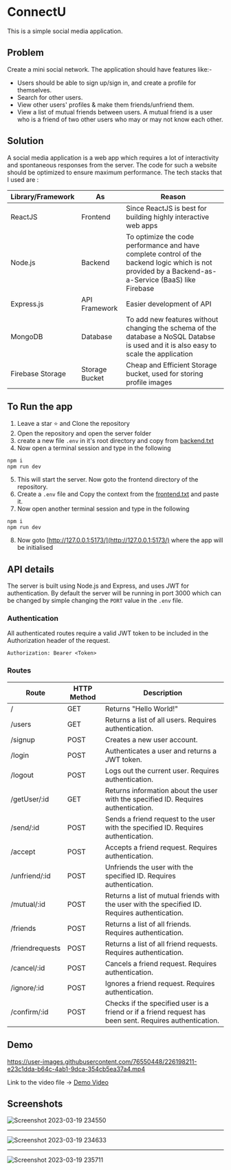 # ConnectU

This is a simple social media application. 

## Problem

Create a mini social network. The application should have features like:-
- Users should be able to sign up/sign in, and create a profile for themselves.
- Search for other users.
- View other users' profiles & make them friends/unfriend them.
- View a list of mutual friends between users. A mutual friend is a user who is a friend of two other users who may or may not know each other. 

## Solution
A social media application is a web app which requires a lot of interactivity and spontaneous responses from the server. The code for such a website should be optimized to ensure maximum performance. The tech stacks that I used are :

|Library/Framework|As|Reason|
|-----------------|------|---------|
|ReactJS|Frontend| Since ReactJS is best for building highly interactive web apps|
|Node.js|Backend| To optimize the code performance and have complete control of the backend logic which is not provided by a Backend-as-a-Service (BaaS) like Firebase|
|Express.js|API Framework| Easier development of API|
|MongoDB|Database| To add new features without changing the schema of the database a NoSQL Databse is used and it is also easy to scale the application|
|Firebase Storage|Storage Bucket| Cheap and Efficient Storage bucket, used for storing profile images|


## To Run the app

1. Leave a star ⭐ and Clone the repository
2. Open the repository and open the server folder
3. create a new file `.env` in it's root directory and copy from [backend.txt](https://gist.github.com/Anirudh-A-V/cdccadc28031c473838433cad79eff3c)
4. Now open a terminal session and type in the following 
````
npm i
npm run dev
````
5. This will start the server. Now goto the frontend directory of the repository.
6. Create a `.env` file and Copy the context from the [frontend.txt](https://gist.github.com/Anirudh-A-V/cdccadc28031c473838433cad79eff3c) and paste it.
7. Now open another terminal session and type in the following
````
npm i
npm run dev
````
8. Now goto [http://127.0.0.1:5173/](http://127.0.0.1:5173/) where the app will be initialised

## API details
The server is built using Node.js and Express, and uses JWT for authentication.
By default the server will be running in port 3000 which can be changed by simple changing the `PORT` value in the `.env` file.

### Authentication
All authenticated routes require a valid JWT token to be included in the Authorization header of the request.
````
Authorization: Bearer <Token>
````

### Routes
|Route|	HTTP Method|	Description|
|------|-----------|--------------|
|/	|GET	|Returns "Hello World!"|
|/users	|GET	|Returns a list of all users. Requires authentication.|
|/signup	|POST	|Creates a new user account.|
|/login	|POST	|Authenticates a user and returns a JWT token.|
|/logout	|POST	|Logs out the current user. Requires authentication.|
|/getUser/:id	|GET	|Returns information about the user with the specified ID. Requires authentication.|
|/send/:id	|POST	|Sends a friend request to the user with the specified ID. Requires authentication.|
|/accept	|POST	|Accepts a friend request. Requires authentication.|
|/unfriend/:id	|POST	|Unfriends the user with the specified ID. Requires authentication.|
|/mutual/:id	|POST	|Returns a list of mutual friends with the user with the specified ID. Requires authentication.|
|/friends	|POST	|Returns a list of all friends. Requires authentication.|
|/friendrequests	|POST	|Returns a list of all friend requests. Requires authentication.|
|/cancel/:id	|POST	|Cancels a friend request. Requires authentication.|
|/ignore/:id	|POST	|Ignores a friend request. Requires authentication.|
|/confirm/:id	|POST	|Checks if the specified user is a friend or if a friend request has been sent. Requires authentication.|

## Demo

https://user-images.githubusercontent.com/76550448/226198211-e23c1dda-b64c-4ab1-9dca-354cb5ea37a4.mp4

Link to the video file -> [Demo Video](https://drive.google.com/file/d/1AIo-E30WfwhC4IQHtnLRFMJJsW0dNHxQ/view?usp=sharing)

## Screenshots

![Screenshot 2023-03-19 234550](https://user-images.githubusercontent.com/76550448/226198415-9d0cca25-34e4-4ca3-9d32-24ebf3a5e4eb.png)
<hr></hr>

![Screenshot 2023-03-19 234633](https://user-images.githubusercontent.com/76550448/226198413-4a528165-8d56-439b-a673-129b963af0b5.png)
<hr></hr>

![Screenshot 2023-03-19 235711](https://user-images.githubusercontent.com/76550448/226198903-96124e1b-fae5-41c7-83de-3c646e2654c7.png)





